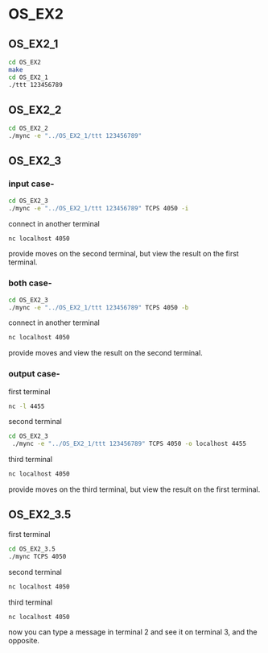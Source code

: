 # OS_EX2

## OS_EX2_1

```bash
cd OS_EX2
make
cd OS_EX2_1
./ttt 123456789
```


## OS_EX2_2

```bash
cd OS_EX2_2
./mync -e "../OS_EX2_1/ttt 123456789"
```


## OS_EX2_3

### input case-

```bash
cd OS_EX2_3
./mync -e "../OS_EX2_1/ttt 123456789" TCPS 4050 -i
```
connect in another terminal
```bash
nc localhost 4050
```
provide moves on the second terminal, but view the result on the first terminal.


### both case-

```bash
cd OS_EX2_3
./mync -e "../OS_EX2_1/ttt 123456789" TCPS 4050 -b
```
connect in another terminal
```bash
nc localhost 4050
```
provide moves and view the result on the second terminal.


### output case-
first terminal
```bash
nc -l 4455
```
second terminal
```bash
cd OS_EX2_3
 ./mync -e "../OS_EX2_1/ttt 123456789" TCPS 4050 -o localhost 4455
```
third terminal
```bash
nc localhost 4050
```
provide moves on the third terminal, but view the result on the first terminal.


## OS_EX2_3.5
first terminal
```bash
cd OS_EX2_3.5
./mync TCPS 4050
```
second terminal
```bash
nc localhost 4050
```
third terminal
```bash
nc localhost 4050
```
now you can type a message in terminal 2 and see it on terminal 3, and the opposite.






